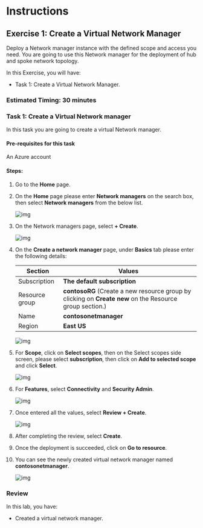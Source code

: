 # Instructions

## Exercise 1: Create a Virtual Network Manager

Deploy a Network manager instance with the defined scope and access you need. You are going to use this Network manager for the deployment of hub and spoke network topology.

In this Exercise, you will have:

  + Task 1: Create a Virtual Network Manager.

### Estimated Timing: 30 minutes

### Task 1: Create a Virtual Network manager

In this task you are going to create a virtual Network manager.

#### Pre-requisites for this task

An Azure account

#### Steps:

1. Go to the **Home** page.

2. On the **Home** page please enter **Network managers** on the search box, then select **Network managers** from the below list.

    ![img](../media/vn1.png)
  
3. On the Network managers page, select **+ Create**.

    ![img](../media/vn2.png)

4. On the **Create a network manager** page, under **Basics** tab please enter the following details:

    | Section | Values |
    | ------- | ------ |
    | Subscription | **The default subscription** |
    | Resource group | **contosoRG** (Create a new resource group by clicking on **Create new** on the Resource group section.) |
    | Name | **contosonetmanager** |
    | Region | **East US** |
  
   
    ![img](../media/vn2a.png) 
  
5. For **Scope**, click on **Select scopes**, then on the Select scopes side screen, please select **subscription**, then click on **Add to selected scope** and click **Select**.

   ![img](../media/scop1.png)

6. For **Features**, select **Connectivity** and **Security Admin**.

   ![img](../media/vn4.png)

7. Once entered all the values, select **Review + Create**.

   ![img](../media/vn5.png)

8. After completing the review, select **Create**.

9. Once the deployment is succeeded, click on **Go to resource**. 

10. You can see the newly created virtual network manager named **contosonetmanager**.

     ![img](../media/vn6.png)

### Review

In this lab, you have:

+ Created a virtual network manager.



